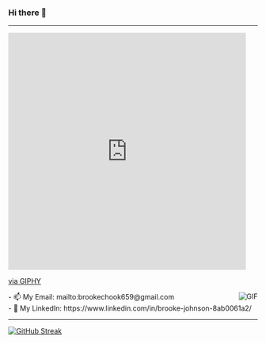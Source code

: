 ### Hi there 👋

---
<iframe src="https://giphy.com/embed/5xRW2cUKfcyQg" width="480" height="480" frameBorder="0" class="giphy-embed" allowFullScreen></iframe><p><a href="https://giphy.com/stickers/art-pixel-5xRW2cUKfcyQg">via GIPHY</a></p>
<img align="right" alt="GIF" src="https://giphy.com/stickers/art-pixel-5xRW2cUKfcyQg" />
 - 📫 My Email: mailto:brookechook659@gmail.com
 <br>
 - 🔗 My LinkedIn: https://www.linkedin.com/in/brooke-johnson-8ab0061a2/
 <br>
 
 ---
 
[![GitHub Streak](https://github-readme-streak-stats.herokuapp.com/?user=oatMilk223&theme=tokyonight)](https://git.io/streak-stats)



